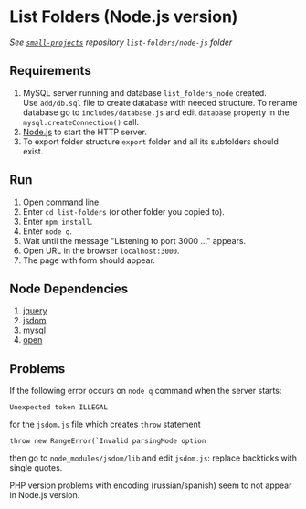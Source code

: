 
# List Folders (Node.js version)

*See [`small-projects`](https://github.com/mortalis13/small-projects/tree/master/list-folders/node-js) repository `list-folders/node-js` folder*

## Requirements

1. MySQL server running and database `list_folders_node` created.  
Use `add/db.sql` file to create database with needed structure. To rename database go to `includes/database.js` and edit `database` property in the `mysql.createConnection()` call.
2. [Node.js](http://nodejs.org/) to start the HTTP server.
3. To export folder structure `export` folder and all its subfolders should exist.


## Run

1. Open command line.
2. Enter `cd list-folders` (or other folder you copied to).
3. Enter `npm install`.
4. Enter `node q`.
5. Wait until the message "Listening to port 3000 ..." appears.
6. Open URL in the browser `localhost:3000`.
7. The page with form should appear.


## Node Dependencies

1. [jquery](https://www.npmjs.com/package/jquery)
2. [jsdom](https://www.npmjs.com/package/jsdom)
3. [mysql](https://www.npmjs.com/package/mysql)
4. [open](https://www.npmjs.com/package/open)

## Problems

If the following error occurs on `node q` command when the server starts:

    Unexpected token ILLEGAL

for the `jsdom.js` file which creates `throw` statement

    throw new RangeError(`Invalid parsingMode option

then go to `node_modules/jsdom/lib` and edit `jsdom.js`: replace backticks with single quotes.

PHP version problems with encoding (russian/spanish) seem to not appear in Node.js version.

